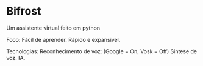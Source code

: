 # Bifrost
Um assistente virtual feito em python

Foco:
    Fácil de aprender.
    Rápido e expansivel.

Tecnologias:
    Reconhecimento de voz: (Google = On, Vosk = Off)
    Sintese de voz.
    IA.